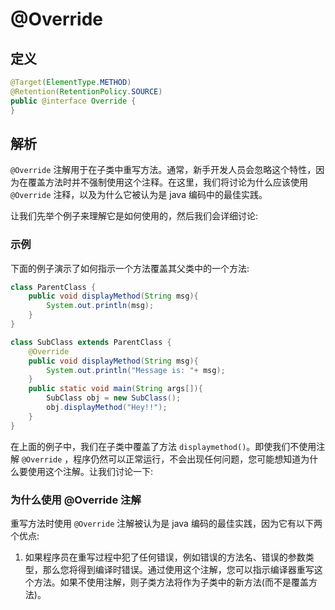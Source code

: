 # @Override

## 定义

```java
@Target(ElementType.METHOD)
@Retention(RetentionPolicy.SOURCE)
public @interface Override {
}
```

## 解析

`@Override` 注解用于在子类中重写方法。通常，新手开发人员会忽略这个特性，因为在覆盖方法时并不强制使用这个注释。在这里，我们将讨论为什么应该使用 `@Override` 注释，以及为什么它被认为是 java 编码中的最佳实践。

让我们先举个例子来理解它是如何使用的，然后我们会详细讨论:

### 示例

下面的例子演示了如何指示一个方法覆盖其父类中的一个方法:

```java
class ParentClass {
    public void displayMethod(String msg){
        System.out.println(msg);
    }
}

class SubClass extends ParentClass {
    @Override
    public void displayMethod(String msg){
        System.out.println("Message is: "+ msg);
    }
    public static void main(String args[]){
        SubClass obj = new SubClass();
        obj.displayMethod("Hey!!");
    }
}
```

在上面的例子中，我们在子类中覆盖了方法 `displaymethod()`。即使我们不使用注解 `@Override` ，程序仍然可以正常运行，不会出现任何问题，您可能想知道为什么要使用这个注解。让我们讨论一下:

### 为什么使用 @Override 注解

重写方法时使用 `@Override` 注解被认为是 java 编码的最佳实践，因为它有以下两个优点:

1. 如果程序员在重写过程中犯了任何错误，例如错误的方法名、错误的参数类型，那么您将得到编译时错误。通过使用这个注解，您可以指示编译器重写这个方法。如果不使用注解，则子类方法将作为子类中的新方法\(而不是覆盖方法\)。



